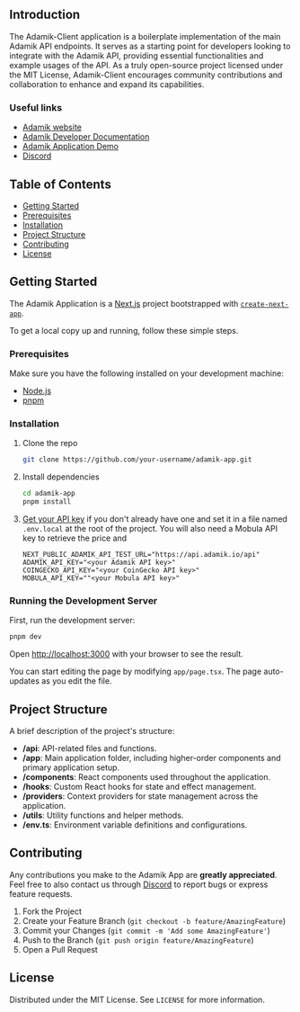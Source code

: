 ## Introduction

The Adamik-Client application is a boilerplate implementation of the main Adamik API endpoints. It serves as a starting point for developers looking to integrate with the Adamik API, providing essential functionalities and example usages of the API.
As a truly open-source project licensed under the MIT License, Adamik-Client encourages community contributions and collaboration to enhance and expand its capabilities.

### Useful links

- [Adamik website](https://adamik.io)
- [Adamik Developer Documentation](https://docs.adamik.io)
- [Adamik Application Demo](https://app.adamik.io)
- [Discord](https://discord.com/invite/gsZJR2JfMR)

## Table of Contents

- [Getting Started](#getting-started)
- [Prerequisites](#project-structure)
- [Installation](#installation)
- [Project Structure](#project-structure)
- [Contributing](#contributing)
- [License](#license)

## Getting Started

The Adamik Application is a [Next.js](https://nextjs.org/) project bootstrapped with [`create-next-app`](https://github.com/vercel/next.js/tree/canary/packages/create-next-app).

To get a local copy up and running, follow these simple steps.

### Prerequisites

Make sure you have the following installed on your development machine:

- [Node.js](https://nodejs.org/en/)
- [pnpm](https://pnpm.io/)

### Installation

1. Clone the repo

   ```bash
   git clone https://github.com/your-username/adamik-app.git
   ```

2. Install dependencies

   ```bash
   cd adamik-app
   pnpm install
   ```

3. [Get your API key](https://dashboard.adamik.io/) if you don't already have one and set it in a file named `.env.local` at the root of the project.
   You will also need a Mobula API key to retrieve the price and

   ```
   NEXT_PUBLIC_ADAMIK_API_TEST_URL="https://api.adamik.io/api"
   ADAMIK_API_KEY="<your Adamik API key>"
   COINGECKO_API_KEY="<your CoinGecko API key>"
   MOBULA_API_KEY=""<your Mobula API key>"
   ```

### Running the Development Server

First, run the development server:

```bash
pnpm dev
```

Open [http://localhost:3000](http://localhost:3000) with your browser to see the result.

You can start editing the page by modifying `app/page.tsx`. The page auto-updates as you edit the file.

## Project Structure

A brief description of the project's structure:

- **/api**: API-related files and functions.
- **/app**: Main application folder, including higher-order components and primary application setup.
- **/components**: React components used throughout the application.
- **/hooks**: Custom React hooks for state and effect management.
- **/providers**: Context providers for state management across the application.
- **/utils**: Utility functions and helper methods.
- **/env.ts**: Environment variable definitions and configurations.

## Contributing

Any contributions you make to the Adamik App are **greatly appreciated**.
Feel free to also contact us through [Discord](https://discord.com/invite/gsZJR2JfMR) to report bugs or express feature requests.

1. Fork the Project
2. Create your Feature Branch (`git checkout -b feature/AmazingFeature`)
3. Commit your Changes (`git commit -m 'Add some AmazingFeature'`)
4. Push to the Branch (`git push origin feature/AmazingFeature`)
5. Open a Pull Request

## License

Distributed under the MIT License. See `LICENSE` for more information.
